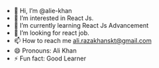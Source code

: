 - 👋 Hi, I’m @alie-khan
- 👀 I’m interested in React Js.
- 🌱 I’m currently learning React Js Advancement
- 💞️ I’m looking for react job.
- 📫 How to reach me ali.razakhanskt@gmail.com
- 😄 Pronouns: Ali Khan
- ⚡ Fun fact: Good Learner

<!---
alie-khan/alie-khan is a ✨ special ✨ repository because its `README.md` (this file) appears on your GitHub profile.
You can click the Preview link to take a look at your changes.
--->
